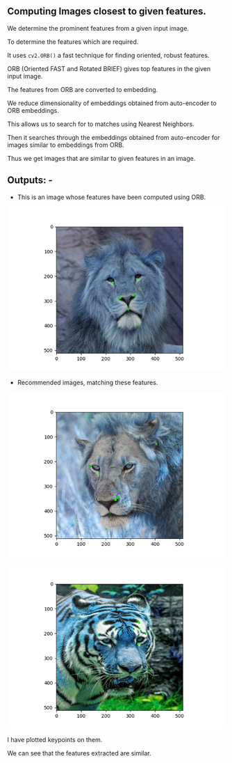 ## Computing Images closest to given features.

We determine the prominent features from a given input image.

To determine the features which are required. 

It uses `cv2.ORB()` a fast technique for finding oriented, robust features.

ORB (Oriented FAST and Rotated BRIEF) gives top features in the given input image.

The features from ORB are converted to embedding.

We reduce dimensionality of embeddings obtained from auto-encoder to ORB embeddings. 

This allows us to search for to matches using Nearest Neighbors. 

Then it searches through the embeddings obtained from auto-encoder for images similar to embeddings from ORB.

Thus we get images that are similar to given features in an image.

## Outputs: -

- This is an image whose features have been computed using ORB.

![Feature Image](images/feature_image.png)

- Recommended images, matching these features.

![Recommended Image1](images/recommended_458_kp.png)

![Recommended Image1](images/recommended_2485_kp.png)

I have plotted keypoints on them.

We can see that the features extracted are similar.


